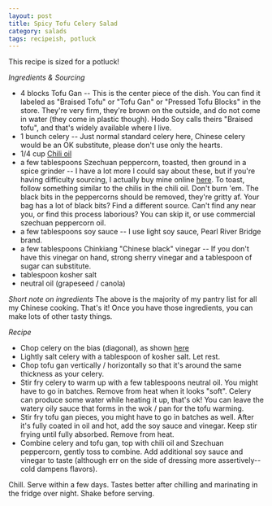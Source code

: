 ```yaml
---
layout: post
title: Spicy Tofu Celery Salad
category: salads
tags: recipeish, potluck
---
```

This recipe is sized for a potluck!

*Ingredients & Sourcing*
- 4 blocks Tofu Gan -- This is the center piece of the dish. You can find it labeled as "Braised Tofu" or "Tofu Gan" or "Pressed Tofu Blocks" in the store. They're very firm, they're brown on the outside, and do not come in water (they come in plastic though). Hodo Soy calls theirs "Braised tofu", and that's widely available where I live. 
- 1 bunch celery -- Just normal standard celery here, Chinese celery would be an OK substitute, please don't use only the hearts.
- 1/4 cup [Chili oil](https://mookerzhou.github.io/cooking_journal/necessities/2018/03/18/chile-oil.html)
- a few tablespoons Szechuan peppercorn, toasted, then ground in a spice grinder -- I have a lot more I could say about these, but if you're having difficulty sourcing, I actually buy mine online [here](https://www.amazon.com/gp/product/B00ITPVV1U/ref=ppx_yo_dt_b_search_asin_title?ie=UTF8&th=1). To toast, follow something similar to the chilis in the chili oil. Don't burn 'em. The black bits in the peppercorns should be removed, they're gritty af.  Your bag has a lot of black bits? Find a different source. Can't find any near you, or find this process laborious? You can skip it, or use commercial szechuan peppercorn oil.
- a few tablespoons soy sauce -- I use light soy sauce, Pearl River Bridge brand. 
- a few tablespoons Chinkiang "Chinese black" vinegar  -- If you don't have this vinegar on hand, strong sherry vinegar and a tablespoon of sugar can substitute. 
- tablespoon kosher salt
- neutral oil (grapeseed / canola)

*Short note on ingredients*
The above is the majority of my pantry list for all my Chinese cooking. That's it! Once you have those ingredients, you can make lots of other tasty things. 

*Recipe*
- Chop celery on the bias (diagonal), as shown [here](https://www.myfearlesskitchen.com/how-to-chop-celery/)
- Lightly salt celery with a tablespoon of kosher salt. Let rest. 
- Chop tofu gan vertically / horizontally so that it's around the same thickness as your celery.
- Stir fry celery to warm up with a few tablespoons neutral oil. You might have to go in batches. Remove from heat when it looks "soft". Celery can produce some water while heating it up, that's ok! You can leave the watery oily sauce that forms in the wok / pan for the tofu warming.
- Stir fry tofu gan pieces, you might have to go in batches as well. After it's fully coated in oil and hot, add the soy sauce and vinegar. Keep stir frying until fully absorbed. Remove from heat. 
- Combine celery and tofu gan, top with chili oil and Szechuan peppercorn, gently toss to combine. Add additional soy sauce and vinegar to taste (although err on the side of dressing more assertively--cold dampens flavors).

Chill. Serve within a few days. Tastes better after chilling and marinating in the fridge over night. Shake before serving.
